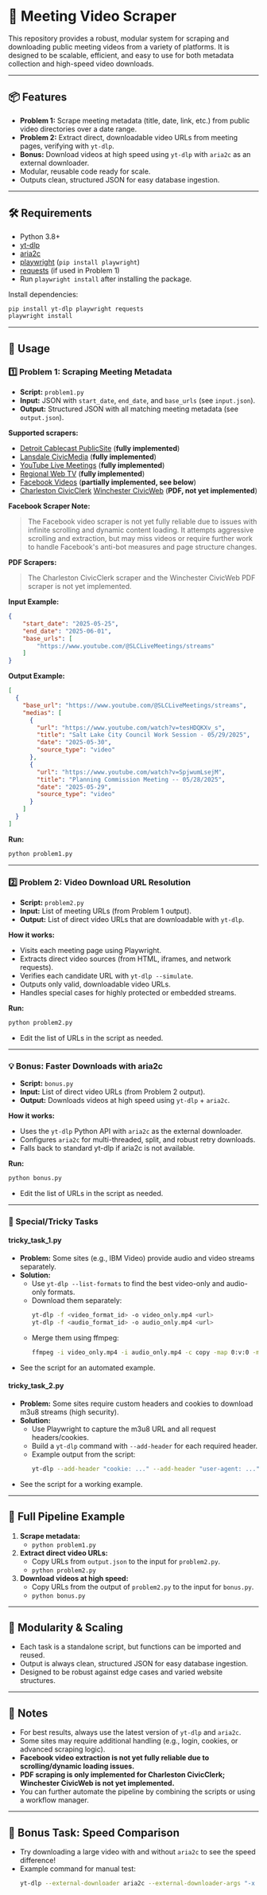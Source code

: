 # 🧠 Meeting Video Scraper

This repository provides a robust, modular system for scraping and downloading public meeting videos from a variety of platforms. It is designed to be scalable, efficient, and easy to use for both metadata collection and high-speed video downloads.

---

## 📦 Features
- **Problem 1:** Scrape meeting metadata (title, date, link, etc.) from public video directories over a date range.
- **Problem 2:** Extract direct, downloadable video URLs from meeting pages, verifying with `yt-dlp`.
- **Bonus:** Download videos at high speed using `yt-dlp` with `aria2c` as an external downloader.
- Modular, reusable code ready for scale.
- Outputs clean, structured JSON for easy database ingestion.

---

## 🛠️ Requirements
- Python 3.8+
- [yt-dlp](https://github.com/yt-dlp/yt-dlp)
- [aria2c](https://aria2.github.io/)
- [playwright](https://playwright.dev/python/) (`pip install playwright`)
- [requests](https://pypi.org/project/requests/) (if used in Problem 1)
- Run `playwright install` after installing the package.

Install dependencies:
```bash
pip install yt-dlp playwright requests
playwright install
```

---

## 🚀 Usage

### 1️⃣ Problem 1: Scraping Meeting Metadata
- **Script:** `problem1.py`
- **Input:** JSON with `start_date`, `end_date`, and `base_urls` (see `input.json`).
- **Output:** Structured JSON with all matching meeting metadata (see `output.json`).

**Supported scrapers:**
- [Detroit Cablecast PublicSite](http://detroit-vod.cablecast.tv/CablecastPublicSite) (**fully implemented**)
- [Lansdale CivicMedia](https://www.lansdale.org/CivicMedia?CID=2024-Council-Meetings-26) (**fully implemented**)
- [YouTube Live Meetings](https://www.youtube.com/@SLCLiveMeetings/streams) (**fully implemented**)
- [Regional Web TV](https://www.regionalwebtv.com/fredcc) (**fully implemented**)
- [Facebook Videos](https://www.facebook.com/DauphinCountyPA/videos) (**partially implemented, see below**)
- [Charleston CivicClerk](https://charlestonwv.portal.civicclerk.com/) [Winchester CivicWeb](https://winchesterva.civicweb.net/portal/) (**PDF, not yet implemented**)

**Facebook Scraper Note:**
> The Facebook video scraper is not yet fully reliable due to issues with infinite scrolling and dynamic content loading. It attempts aggressive scrolling and extraction, but may miss videos or require further work to handle Facebook's anti-bot measures and page structure changes.

**PDF Scrapers:**
> The Charleston CivicClerk scraper and the Winchester CivicWeb PDF scraper is not yet implemented.

**Input Example:**
```json
{
    "start_date": "2025-05-25",
    "end_date": "2025-06-01",
    "base_urls": [
        "https://www.youtube.com/@SLCLiveMeetings/streams"
    ]
}
```

**Output Example:**
```json
[
  {
    "base_url": "https://www.youtube.com/@SLCLiveMeetings/streams",
    "medias": [
      {
        "url": "https://www.youtube.com/watch?v=tesHDQKXv_s",
        "title": "Salt Lake City Council Work Session - 05/29/2025",
        "date": "2025-05-30",
        "source_type": "video"
      },
      {
        "url": "https://www.youtube.com/watch?v=SpjwumLsejM",
        "title": "Planning Commission Meeting -- 05/28/2025",
        "date": "2025-05-29",
        "source_type": "video"
      }
    ]
  }
]
```

**Run:**
```bash
python problem1.py
```

---

### 2️⃣ Problem 2: Video Download URL Resolution
- **Script:** `problem2.py`
- **Input:** List of meeting URLs (from Problem 1 output).
- **Output:** List of direct video URLs that are downloadable with `yt-dlp`.

**How it works:**
- Visits each meeting page using Playwright.
- Extracts direct video sources (from HTML, iframes, and network requests).
- Verifies each candidate URL with `yt-dlp --simulate`.
- Outputs only valid, downloadable video URLs.
- Handles special cases for highly protected or embedded streams.

**Run:**
```bash
python problem2.py
```
- Edit the list of URLs in the script as needed.

---

### 💡 Bonus: Faster Downloads with aria2c
- **Script:** `bonus.py`
- **Input:** List of direct video URLs (from Problem 2 output).
- **Output:** Downloads videos at high speed using `yt-dlp` + `aria2c`.

**How it works:**
- Uses the `yt-dlp` Python API with `aria2c` as the external downloader.
- Configures `aria2c` for multi-threaded, split, and robust retry downloads.
- Falls back to standard yt-dlp if aria2c is not available.

**Run:**
```bash
python bonus.py
```
- Edit the list of URLs in the script as needed.

---

### 🧩 Special/Tricky Tasks

#### tricky_task_1.py
- **Problem:** Some sites (e.g., IBM Video) provide audio and video streams separately.
- **Solution:**
  - Use `yt-dlp --list-formats` to find the best video-only and audio-only formats.
  - Download them separately:
    ```bash
    yt-dlp -f <video_format_id> -o video_only.mp4 <url>
    yt-dlp -f <audio_format_id> -o audio_only.mp4 <url>
    ```
  - Merge them using ffmpeg:
    ```bash
    ffmpeg -i video_only.mp4 -i audio_only.mp4 -c copy -map 0:v:0 -map 1:a:0 final_output.mp4
    ```
- See the script for an automated example.

#### tricky_task_2.py
- **Problem:** Some sites require custom headers and cookies to download m3u8 streams (high security).
- **Solution:**
  - Use Playwright to capture the m3u8 URL and all request headers/cookies.
  - Build a `yt-dlp` command with `--add-header` for each required header.
  - Example output from the script:
    ```bash
    yt-dlp --add-header "cookie: ..." --add-header "user-agent: ..." --add-header "referer: ..." "<m3u8_url>"
    ```
- See the script for a working example.

---

## 🔗 Full Pipeline Example
1. **Scrape metadata:**
    - `python problem1.py`
2. **Extract direct video URLs:**
    - Copy URLs from `output.json` to the input for `problem2.py`.
    - `python problem2.py`
3. **Download videos at high speed:**
    - Copy URLs from the output of `problem2.py` to the input for `bonus.py`.
    - `python bonus.py`

---

## 🧩 Modularity & Scaling
- Each task is a standalone script, but functions can be imported and reused.
- Output is always clean, structured JSON for easy database ingestion.
- Designed to be robust against edge cases and varied website structures.

---

## 📝 Notes
- For best results, always use the latest version of `yt-dlp` and `aria2c`.
- Some sites may require additional handling (e.g., login, cookies, or advanced scraping logic).
- **Facebook video extraction is not yet fully reliable due to scrolling/dynamic loading issues.**
- **PDF scraping is only implemented for Charleston CivicClerk; Winchester CivicWeb is not yet implemented.**
- You can further automate the pipeline by combining the scripts or using a workflow manager.

---

## 🏅 Bonus Task: Speed Comparison
- Try downloading a large video with and without `aria2c` to see the speed difference!
- Example command for manual test:
  ```bash
  yt-dlp --external-downloader aria2c --external-downloader-args "-x 16 -k 1M" <video_url>
  ```


